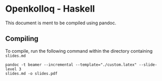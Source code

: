 # Openkolloq - Haskell

This document is ment to be compiled using pandoc.  

## Compiling

To compile, run the following command within the directory containing
`slides.md`

```
pandoc -t beamer --incremental --template="./custom.latex" --slide-level 3
slides.md -o slides.pdf
```

